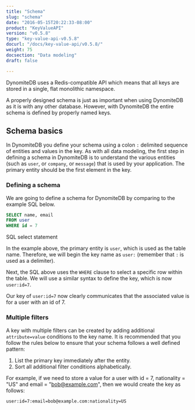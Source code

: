 ```yaml
---
title: "Schema"
slug: "schema"
date: "2016-05-15T20:22:33-08:00"
product: "KeyValueAPI"
version: "v0.5.8"
type: "key-value-api-v0.5.8"
docurl: "/docs/key-value-api/v0.5.8/"
weight: 75
docsection: "Data modeling"
draft: false

---
```


DynomiteDB uses a Redis-compatible API which means that all keys are stored in a single, flat monolithic namespace.

A properly designed schema is just as important when using DynomiteDB as it is with any other database. However, with DynomiteDB the entire schema is defined by properly named keys.

## Schema basics

In DynomiteDB you define your schema using a colon `:` delimited sequence of entities and values in the key. As with all data modeling, the first step in defining a schema in DynomiteDB is to understand the various entities (such as `user`, or `company`, or `message`) that is used by your application. The primary entity should be the first element in the key.

### Defining a schema

We are going to define a schema for DynomiteDB by comparing to the example SQL below.
 
```sql
SELECT name, email
FROM user
WHERE id = 7 
```

<p class="dyno-image-caption text-center">SQL select statement</p>

In the example above, the primary entity is `user`, which is used as the table name. Therefore, we will begin the key name as `user:` (remember that `:` is used as a delimiter).

Next, the SQL above uses the `WHERE` clause to select a specific row within the table. We will use a similar syntax to define the key, which is now `user:id=7`. 

Our key of `user:id=7` now clearly communicates that the associated value is for a user with an id of 7.

### Multiple filters

A key with multiple filters can be created by adding additional `attribute=value` conditions to the key name. It is recommended that you follow the rules below to ensure that your schema follows a well defined pattern:

1. List the primary key immediately after the entity.
2. Sort all additional filter conditions alphabetically.

For example, if we need to store a value for a user with id = 7, nationality = "US" and email = "bob@example.com", then we would create the key as follows:

`user:id=7:email=bob@example.com:nationality=US`
